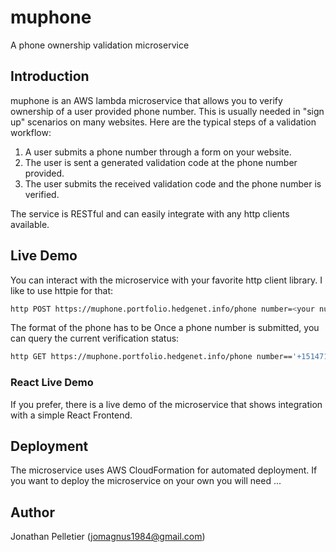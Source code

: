 # muphone
A phone ownership validation microservice 

## Introduction
muphone is an AWS lambda microservice that allows you to verify ownership of a 
user provided phone number. This is usually needed in "sign up" scenarios on 
many websites. Here are the typical steps of a validation workflow:

1. A user submits a phone number through a form on your website.
2. The user is sent a generated validation code at the phone number provided.
3. The user submits the received validation code and the phone number is 
verified.

The service is RESTful and can easily integrate with any http clients 
available.

## Live Demo
You can interact with the microservice with your favorite http client library. 
I like to use httpie for that:

```bash
http POST https://muphone.portfolio.hedgenet.info/phone number=<your number>
```

The format of the phone has to be Once a phone number is submitted, you can query the current verification 
status:

```bash
http GET https://muphone.portfolio.hedgenet.info/phone number=='+15147174993'
```

### React Live Demo
If you prefer, there is a live demo of the microservice that shows integration 
with a simple React Frontend.

## Deployment
The microservice uses AWS CloudFormation for automated deployment. If you want 
to deploy the microservice on your own you will need ...


## Author
Jonathan Pelletier (jomagnus1984@gmail.com)
